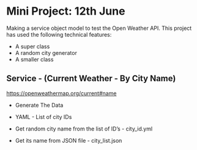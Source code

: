 # Mini Project: 12th June
Making a service object model to test the Open Weather API. This project has used the following technical features:

- A super class
- A random city generator
- A smaller class

## Service - (Current Weather - By City Name)

https://openweathermap.org/current#name

- Generate The Data

- YAML - List of city IDs

- Get random city name from the list of ID’s - city_id.yml

- Get its name from JSON file - city_list.json
